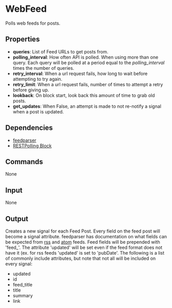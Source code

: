 WebFeed
=======

Polls web feeds for posts.

Properties
--------------

-   **queries**: List of Feed URLs to get posts from.
-   **polling_interval**: How often API is polled. When using more than one query. Each query will be polled at a period equal to the *polling\_interval* times the number of queries.
-   **retry_interval**: When a url request fails, how long to wait before attempting to try again.
-   **retry_limit**: When a url request fails, number of times to attempt a retry before giving up.
-   **lookback**: On block start, look back this amount of time to grab old posts.
-   **get_updates**: When False, an attempt is made to not re-notify a signal when a post is updated.


Dependencies
----------------

-   [feedparser](https://pypi.python.org/pypi/feedparser)
-   [RESTPolling Block](https://github.com/nio-blocks/http_blocks/blob/master/rest/rest_block.py)

Commands
----------------
None

Input
-------
None

Output
---------
Creates a new signal for each Feed Post. Every field on the feed post will become a signal attribute. feedparser has documentation on what fields can be expected from [rss](https://pythonhosted.org/feedparser/common-rss-elements.html) and [atom](https://pythonhosted.org/feedparser/common-atom-elements.html) feeds. Feed fields will be prepended with 'feed_'. The attribute 'updated' will be set even if the feed format does not have it (ex. for rss feeds 'updated' is set to 'pubDate'. The following is a list of commonly include attributes, but note that not all will be included on every signal:

-   updated
-   id
-   feed_title
-   title
-   summary
-   link

